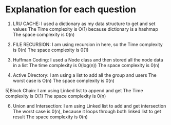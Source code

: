 # Explanation for each question 

1) LRU CACHE:
    I used a dictionary as my data structure to get and set values
    The Time complexity is  O(1) because dictionary is a hashmap
    The space complexity is 0(n)
   

2) FILE RECURSION:
    I am using recursion in here, so the Time complexity is 0(n) 
   The space complexity is 0(1)
   

3) Huffman Coding: 
    I used a Node class and then stored all the node data in 
    a list
   The time complexity is 0(log(n))
    The space complexity is 0(n)
 
   

4) Active Directory:
   I am using a list to add all the group and users 
    The worst case is  O(n) 
    The space complexity is 0(n)

   

5)Block Chain:
    I am using Linked list to append and get
    The Time complexity is O(1) 
    The space complexity is 0(n)


6) Union and Intersection:
    I am using Linked list to add and get intersection 
    The worst case is 0(n), because it loops through both linked list to get result 
    The space complexity is 0(n)
    

